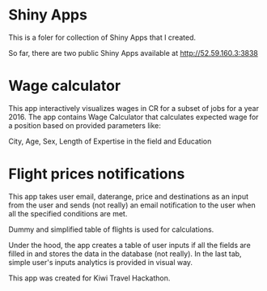 # Shiny Apps
This is a foler for collection of Shiny Apps that I created.

So far, there are two public Shiny Apps available at http://52.59.160.3:3838

# Wage calculator
This app interactively visualizes wages in CR for a subset of jobs for a year 2016.
The app contains Wage Calculator that calculates expected wage for a position based on provided parameters like:

City, Age, Sex, Length of Expertise in the field and Education

# Flight prices notifications
This app takes user email, daterange, price and destinations as an input from the user and sends (not really) an email notification to the user when all the specified conditions are met.

Dummy and simplified table of flights is used for calculations.

Under the hood, the app creates a table of user inputs if all the fields are filled in and stores the data in the database (not really).
In the last tab, simple user's inputs analytics is provided in visual way.

This app was created for Kiwi Travel Hackathon.

